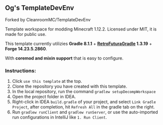 ## Og's TemplateDevEnv

Forked by CleanroomMC/TemplateDevEnv

Template workspace for modding Minecraft 1.12.2. Licensed under MIT, it is made for public use.

This template currently utilizies **Gradle 8.1.1** + **[RetroFuturaGradle](https://github.com/GTNewHorizons/RetroFuturaGradle) 1.3.19** + **Forge 14.23.5.2860**.

With **coremod and mixin support** that is easy to configure.

### Instructions:

1. Click `use this template` at the top.
2. Clone the repository you have created with this template.
3. In the local repository, run the command `gradlew setupDecompWorkspace`
4. Open the project folder in IDEA.
5. Right-click in IDEA `build.gradle` of your project, and select `Link Gradle Project`, after completion, hit `Refresh All` in the gradle tab on the right.
6. Run `gradlew runClient` and `gradlew runServer`, or use the auto-imported run configurations in IntelliJ like `1. Run Client`.
